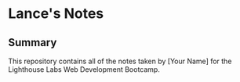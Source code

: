 # Lance's Notes


## Summary 

This repository contains all of the notes taken by [Your Name] for the Lighthouse Labs Web Development Bootcamp.